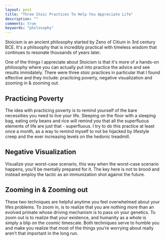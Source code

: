 ```yaml
---
layout: post
title: "Three Stoic Practices To Help You Appreciate Life"
description: ""
comments: true
keywords: "philosophy"
---
```


Stoicism is an ancient philosophy started by Zeno of Citium in 3rd century BCE. It's a philsoophy that is incredibly practical with timeless wisdom that continues to resonate thousands of years later.

One of the things I appreciate about Stoicism is that it's more of a hands-on philosophy where you can actually put into practice the advice and see results immidately. There were three stoic practices in particular that I found effective and they include: pracitcing poverty, negative visualization and zooming in & zooming out.

## Practicing Poverty

The idea with practicing poverty is to remind yourself of the bare necessities you need to live your life. Sleeping on the floor with a sleeping bag, eating only beans and rice will remind you that all the superfluous elements of life are just that - superfluous. I try to do this practice at least once a month, as a way to remind myself to not be hijacked by lifestyle creep and the ever increasing levels on the hedonic treadmill.

## Negative Visualization

Visualize your worst-case scenario, this way when the worst-case scenario happens, you’ll be mentally prepared for it. The key here is not to brood and instead employ the tactic as an immunization shot against the future.

## Zooming in & Zooming out

These two techniques are helpful anytime you feel overwhelmed about your lifes problems. To zoom in, is to realize that you are nothing more than an evolved primate whose driving mechanism is to pass on your genetics. To zoom out is to realize that your existence, and humanity as a whole is simply a blip on the cosmic timescale. Both techniques serve to humble you and make you realize that most of the things you’re worrying about really aren’t that important in the long run.


